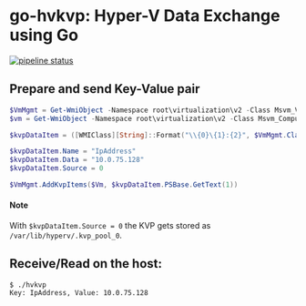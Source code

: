 go-hvkvp: Hyper-V Data Exchange using Go
========================================

[![pipeline status](https://gitlab.com/gbraad/go-hvkvp/badges/master/pipeline.svg)](https://gitlab.com/gbraad/go-hvkvp/commits/master)


## Prepare and send Key-Value pair
```powershell
$VmMgmt = Get-WmiObject -Namespace root\virtualization\v2 -Class Msvm_VirtualSystemManagementService  
$vm = Get-WmiObject -Namespace root\virtualization\v2 -Class Msvm_ComputerSystem -Filter {ElementName = 'MyVM'}

$kvpDataItem = ([WMIClass][String]::Format("\\{0}\{1}:{2}", $VmMgmt.ClassPath.Server, $VmMgmt.ClassPath.NamespacePath, "Msvm_KvpExchangeDataItem")).CreateInstance()

$kvpDataItem.Name = "IpAddress"
$kvpDataItem.Data = "10.0.75.128"
$kvpDataItem.Source = 0

$VmMgmt.AddKvpItems($Vm, $kvpDataItem.PSBase.GetText(1))
```

#### Note
With `$kvpDataItem.Source = 0` the KVP gets stored as `/var/lib/hyperv/.kvp_pool_0`.


## Receive/Read on the host:
```
$ ./hvkvp
Key: IpAddress, Value: 10.0.75.128
```

